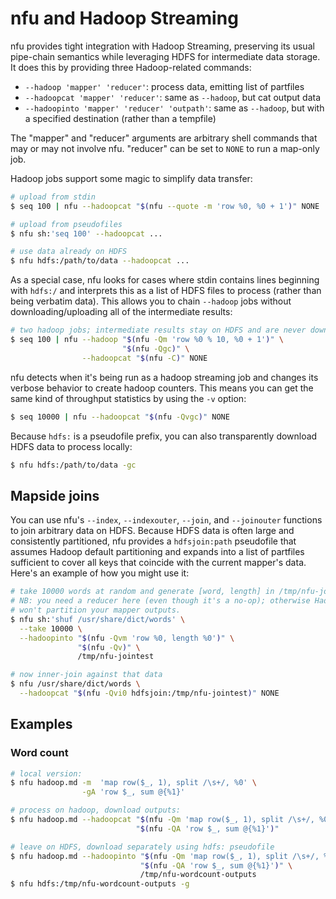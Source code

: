 # nfu and Hadoop Streaming
nfu provides tight integration with Hadoop Streaming, preserving its usual
pipe-chain semantics while leveraging HDFS for intermediate data storage. It
does this by providing three Hadoop-related commands:

- `--hadoop 'mapper' 'reducer'`: process data, emitting list of partfiles
- `--hadoopcat 'mapper' 'reducer'`: same as `--hadoop`, but cat output data
- `--hadoopinto 'mapper' 'reducer' 'outpath'`: same as `--hadoop`, but with a
  specified destination (rather than a tempfile)

The "mapper" and "reducer" arguments are arbitrary shell commands that may or
may not involve nfu. "reducer" can be set to `NONE` to run a map-only job.

Hadoop jobs support some magic to simplify data transfer:

```sh
# upload from stdin
$ seq 100 | nfu --hadoopcat "$(nfu --quote -m 'row %0, %0 + 1')" NONE

# upload from pseudofiles
$ nfu sh:'seq 100' --hadoopcat ...

# use data already on HDFS
$ nfu hdfs:/path/to/data --hadoopcat ...
```

As a special case, nfu looks for cases where stdin contains lines beginning
with `hdfs:/` and interprets this as a list of HDFS files to process (rather
than being verbatim data). This allows you to chain `--hadoop` jobs without
downloading/uploading all of the intermediate results:

```sh
# two hadoop jobs; intermediate results stay on HDFS and are never downloaded
$ seq 100 | nfu --hadoop "$(nfu -Qm 'row %0 % 10, %0 + 1')" \
                         "$(nfu -Qgc)" \
                --hadoopcat "$(nfu -C)" NONE
```

nfu detects when it's being run as a hadoop streaming job and changes its
verbose behavior to create hadoop counters. This means you can get the same
kind of throughput statistics by using the `-v` option:

```sh
$ seq 10000 | nfu --hadoopcat "$(nfu -Qvgc)" NONE
```

Because `hdfs:` is a pseudofile prefix, you can also transparently download
HDFS data to process locally:

```sh
$ nfu hdfs:/path/to/data -gc
```

## Mapside joins
You can use nfu's `--index`, `--indexouter`, `--join`, and `--joinouter`
functions to join arbitrary data on HDFS. Because HDFS data is often large and
consistently partitioned, nfu provides a `hdfsjoin:path` pseudofile that
assumes Hadoop default partitioning and expands into a list of partfiles
sufficient to cover all keys that coincide with the current mapper's data.
Here's an example of how you might use it:

```sh
# take 10000 words at random and generate [word, length] in /tmp/nfu-jointest
# NB: you need a reducer here (even though it's a no-op); otherwise Hadoop
# won't partition your mapper outputs.
$ nfu sh:'shuf /usr/share/dict/words' \
  --take 10000 \
  --hadoopinto "$(nfu -Qvm 'row %0, length %0')" \
               "$(nfu -Qv)" \
               /tmp/nfu-jointest

# now inner-join against that data
$ nfu /usr/share/dict/words \
  --hadoopcat "$(nfu -Qvi0 hdfsjoin:/tmp/nfu-jointest)" NONE
```

## Examples
### Word count
```sh
# local version:
$ nfu hadoop.md -m  'map row($_, 1), split /\s+/, %0' \
                -gA 'row $_, sum @{%1}'

# process on hadoop, download outputs:
$ nfu hadoop.md --hadoopcat "$(nfu -Qm 'map row($_, 1), split /\s+/, %0')" \
                            "$(nfu -QA 'row $_, sum @{%1}')"

# leave on HDFS, download separately using hdfs: pseudofile
$ nfu hadoop.md --hadoopinto "$(nfu -Qm 'map row($_, 1), split /\s+/, %0')" \
                             "$(nfu -QA 'row $_, sum @{%1}')" \
                             /tmp/nfu-wordcount-outputs
$ nfu hdfs:/tmp/nfu-wordcount-outputs -g
```
